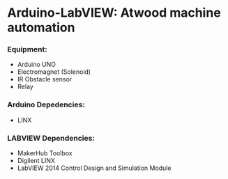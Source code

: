# Arduino-LabVIEW: Atwood machine automation 

### Equipment:
* Arduino UNO
* Electromagnet (Solenoid)
* IR Obstacle sensor
* Relay

### Arduino Depedencies:
* LINX

### LABVIEW Dependencies:
* MakerHub Toolbox
* Digilent LINX
* LabVIEW 2014 Control Design and Simulation Module
